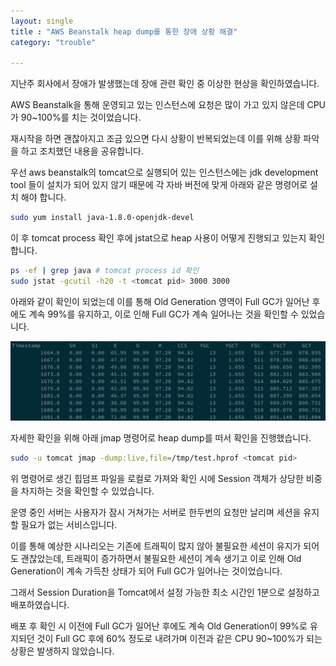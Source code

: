 ```yaml
---
layout: single
title : "AWS Beanstalk heap dump를 통한 장애 상황 해결"
category: "trouble"

---
```


지난주 회사에서 장애가 발생했는데 장애 관련 확인 중 이상한 현상을 확인하였습니다.

AWS Beanstalk을 통해 운영되고 있는 인스턴스에 요청은 많이 가고 있지 않은데 CPU가 90~100%를 치는 것이었습니다.

재시작을 하면 괜찮아지고 조금 있으면 다시 상황이 반복되었는데 이를 위해 상황 파악을 하고 조치했던 내용을 공유합니다.

우선 aws beanstalk의 tomcat으로 실행되어 있는 인스턴스에는 jdk development tool 들이 설치가 되어 있지 않기 때문에 각 자바 버전에 맞게 아래와 같은 명령어로 설치 해야 합니다.

```bash
sudo yum install java-1.8.0-openjdk-devel
```

이 후 tomcat process 확인 후에 jstat으로 heap 사용이 어떻게 진행되고 있는지 확인합니다.
```bash
ps -ef | grep java # tomcat process id 확인
sudo jstat -gcutil -h20 -t <tomcat pid> 3000 3000
```

아래와 같이 확인이 되었는데 이를 통해 Old Generation 영역이 Full GC가 일어난 후에도 계속 99%를 유지하고, 이로 인해 Full GC가 계속 일어나는 것을 확인할 수 있었습니다.

![jstat-beanstalk](/assets/images/jstat-beanstalk.png)


자세한 확인을 위해 아래 jmap 명령어로 heap dump를 떠서 확인을 진행했습니다.
```bash
sudo -u tomcat jmap -dump:live,file=/tmp/test.hprof <tomcat pid>
```

위 명령어로 생긴 힙덤프 파일을 로컬로 가져와 확인 시에 Session 객체가 상당한 비중을 차지하는 것을 확인할 수 있었습니다.

운영 중인 서버는 사용자가 잠시 거쳐가는 서버로 한두번의 요청만 날리며 세션을 유지할 필요가 없는 서비스입니다.

이를 통해 예상한 시나리오는 기존에 트래픽이 많지 않아 불필요한 세션이 유지가 되어도 괜찮았는데, 트래픽이 증가하면서 불필요한 세션이 계속 생기고 이로 인해 Old Generation이 계속 가득찬 상태가 되어 Full GC가 일어나는 것이었습니다.

그래서 Session Duration을 Tomcat에서 설정 가능한 최소 시간인 1분으로 설정하고 배포하였습니다.

배포 후 확인 시 이전에 Full GC가 일어난 후에도 계속 Old Generation이 99%로 유지되던 것이 Full GC 후에 60% 정도로 내려가며 이전과 같은 CPU 90~100%가 되는 상황은 발생하지 않았습니다.
